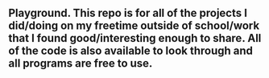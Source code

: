 ## Playground. This repo is for all of the projects I did/doing on my freetime outside of school/work that I found good/interesting enough to share. All of the code is also available to look through and all programs are free to use.
